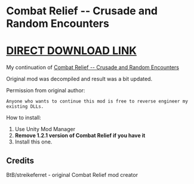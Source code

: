 # Combat Relief -- Crusade and Random Encounters

# [DIRECT DOWNLOAD LINK](https://github.com/alterasc/CombatRelief/releases/download/1.3.1/CombatRelief-1.3.1.zip)

My continuation of [Combat Relief -- Crusade and Random Encounters](https://www.nexusmods.com/pathfinderwrathoftherighteous/mods/40)

Original mod was decompiled and result was a bit updated.

Permission from original author: 

`Anyone who wants to continue this mod is free to reverse engineer my existing DLLs.`

How to install:

1. Use Unity Mod Manager
2. **Remove 1.2.1 version of Combat Relief if you have it**
3. Install this one.

## Credits

BtB/streikeferret - original Combat Relief mod creator
